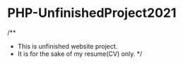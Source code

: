 # PHP-UnfinishedProject2021
/**
* This is unfinished website project.
* It is for the sake of my resume(CV) only.
*/
